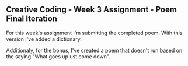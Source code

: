 ## Creative Coding - Week 3 Assignment - Poem Final Iteration

For this week's assignment I'm submitting the completed poem. With this version I've added a dictionary.

Additionaly, for the bonus, I've created a poem that doesn't run based on the saying "What goes up ust come down".